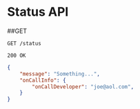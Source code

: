 # Status API

##GET

```
GET /status
```

```
200 OK
```

```json
{
    "message": "Something...",
    "onCallInfo": {
        "onCallDeveloper": "joe@aol.com",
    }
}